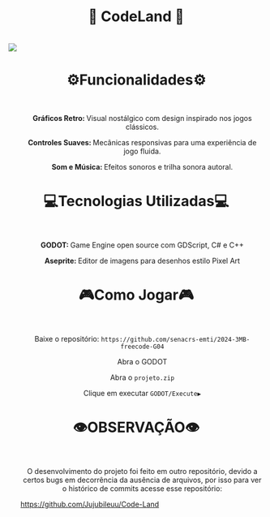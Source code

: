 <!DOCTYPE html>
<html lang="pt-BR">
<head>
    <meta charset="UTF-8">
    <meta name="viewport" content="width=device-width, initial-scale=1.0">
</head>
<body>

<h1 align="center">🧙 CodeLand 🧙</h1>
<br>
<img src="https://s10.aconvert.com/convert/p3r68-cdx67/aeri8-gbmrt.jpg">

<h1 align="center">⚙️Funcionalidades⚙️</h1>
<br>
<ul>
    <p align="center"><strong>Gráficos Retro: </strong> Visual nostálgico com design inspirado nos jogos clássicos.</li></p>
    <p align="center"><strong>Controles Suaves: </strong> Mecânicas responsivas para uma experiência de jogo fluida.</li></p>
    <p align="center"><strong>Som e Música: </strong> Efeitos sonoros e trilha sonora autoral.</li></p>
</ul>

<h1 align="center">💻Tecnologias Utilizadas💻</h1>
<br>
<ul>
    <p align="center"><strong>GODOT: </strong> Game Engine open source com GDScript, C# e C++</li></p>
    <p align="center"><strong>Aseprite: </strong>Editor de imagens para desenhos estilo Pixel Art</p>
</ul>

<h1 align="center">🎮Como Jogar🎮</h1>
<br>
<ol>
    <p align="center"> Baixe o repositório: <code>https://github.com/senacrs-emti/2024-3MB-freecode-G04</code></p>
    <p align="center">Abra o GODOT</p>
    <p align="center"> Abra o <code>projeto.zip</code></p>
    <p align="center">Clique em executar <code>GODOT/Execute▶️</code></p>
</ol>

<h1 align="center">👁OBSERVAÇÃO👁</h1>
<br>
<ol>
    <p align="center">O desenvolvimento do projeto foi feito em outro repositório, devido a certos bugs em decorrência da ausência de arquivos, por isso para ver o histórico de commits acesse esse repositório:</p>
    <a href="https://github.com/Jujubileuu/Code-Land" align="center">https://github.com/Jujubileuu/Code-Land</a>
</ol>

